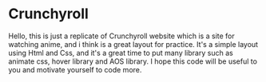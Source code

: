 # Crunchyroll
Hello, this is just a replicate of Crunchyroll website which is a site for watching anime, and i think is a great layout for practice. It's a simple layout using Html and Css, and it's a great time to put many library such as animate css, hover library and AOS library. I hope this code will be useful to you and motivate yourself to code more.
